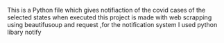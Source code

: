 This is a Python file which gives notifiaction of the covid cases of the selected states when executed this project is made with web scrapping using beautifusoup and request ,for the notification system I used python libary notify 
